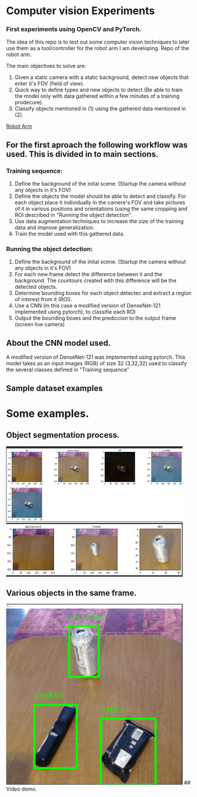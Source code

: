 # Computer vision Experiments

### First experiments using OpenCV and PyTorch.

The idea of this repo is to test out some computer vision techniques to later use them as a tool/controller for the robot arm I am developing.
Repo of the robot arm.

The main objectives to solve are:

1. Given a static camera with a static background, detect new objects that enter it's FOV (field of view).
2. Quick way to define types and new objects to detect (Be able to train the model only with data gathered within a few minutes of a training prodecure).
3. Classify objects mentioned in (1) using the gathered data mentioned in (2).


[Robot Arm](https://github.com/alberto-abarzua/3d_printed_robot_arm)

## For the first aproach the following workflow was used. This is divided in to main sections.

### Training sequence:

1. Define the background of the inital scene. (Startup the camera without any objects in it's FOV)
2. Define the objects the model should be able to detect and classify. For each object place it individually in the camere's FOV and take pictures of it in various positions and orientations (using the same cropping and ROI described in "Running the object detection".
3. Use data augmentation techniques to increase the size of the training data and improve generalization.
4. Train the model used with this gathered data.

### Running the object detection:

1. Define the background of the inital scene. (Startup the camera without any objects in it's FOV)
2. For each new frame detect the difference between it and the background. The countours created with this difference will be the detected objects.
3. Determine bounding boxes for each object detectec and extract a region of interest from it (ROI).
4. Use a CNN  (in this case a modified version of DenseNet-121 implemented using pytorch), to classifie each ROI
5. Output the bounding boxes and the prediccion to the output frame (screen live camera)


## About the CNN model used.

A modified version of DenseNet-121 was implemented using pytorch. This model takes as an input images (RGB) of size 32 (3,32,32) used to classify the several classes defined in "Training sequence"
## Sample dataset examples




# Some examples.


## Object segmentation process.

<img src="src/segment.png" style = "width: 30rem;" alt="">

<img src="src/roi.png" style = "width: 30rem;" alt="">

## Various objects in the same frame.
  <img src="src/overview.png" style = "width: 30rem;" alt="">
## Video demo.






